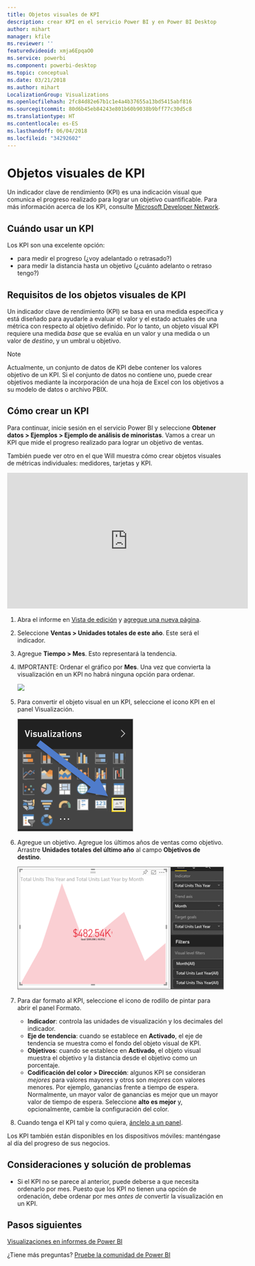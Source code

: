 ```yaml
---
title: Objetos visuales de KPI
description: crear KPI en el servicio Power BI y en Power BI Desktop
author: mihart
manager: kfile
ms.reviewer: ''
featuredvideoid: xmja6EpqaO0
ms.service: powerbi
ms.component: powerbi-desktop
ms.topic: conceptual
ms.date: 03/21/2018
ms.author: mihart
LocalizationGroup: Visualizations
ms.openlocfilehash: 2fc84d82e67b1c1e4a4b37655a13bd5415abf816
ms.sourcegitcommit: 80d6b45eb84243e801b60b9038b9bff77c30d5c8
ms.translationtype: HT
ms.contentlocale: es-ES
ms.lasthandoff: 06/04/2018
ms.locfileid: "34292602"
---
```

# <a name="kpi-visuals"></a>Objetos visuales de KPI
Un indicador clave de rendimiento (KPI) es una indicación visual que comunica el progreso realizado para lograr un objetivo cuantificable. Para más información acerca de los KPI, consulte [Microsoft Developer Network](https://msdn.microsoft.com/library/hh272050).

## <a name="when-to-use-a-kpi"></a>Cuándo usar un KPI
Los KPI son una excelente opción:

* para medir el progreso (¿voy adelantado o retrasado?)
* para medir la distancia hasta un objetivo (¿cuánto adelanto o retraso tengo?)   

## <a name="kpi-visual-requirements"></a>Requisitos de los objetos visuales de KPI
Un indicador clave de rendimiento (KPI) se basa en una medida específica y está diseñado para ayudarle a evaluar el valor y el estado actuales de una métrica con respecto al objetivo definido. Por lo tanto, un objeto visual KPI requiere una medida *base* que se evalúa en un valor y una medida o un valor de *destino*, y un umbral u objetivo.

> [!NOTE]
> Actualmente, un conjunto de datos de KPI debe contener los valores objetivo de un KPI. Si el conjunto de datos no contiene uno, puede crear objetivos mediante la incorporación de una hoja de Excel con los objetivos a su modelo de datos o archivo PBIX.
> 
> 

## <a name="how-to-create-a-kpi"></a>Cómo crear un KPI
Para continuar, inicie sesión en el servicio Power BI y seleccione **Obtener datos > Ejemplos > Ejemplo de análisis de minoristas**. Vamos a crear un KPI que mide el progreso realizado para lograr un objetivo de ventas.

También puede ver otro en el que Will muestra cómo crear objetos visuales de métricas individuales: medidores, tarjetas y KPI.

<iframe width="560" height="315" src="https://www.youtube.com/embed/xmja6EpqaO0?list=PL1N57mwBHtN0JFoKSR0n-tBkUJHeMP2cP" frameborder="0" allowfullscreen></iframe>

1. Abra el informe en [Vista de edición](service-reading-view-and-editing-view.md) y [agregue una nueva página](power-bi-report-add-page.md).    
2. Seleccione **Ventas > Unidades totales de este año**.  Este será el indicador.
3. Agregue **Tiempo > Mes**.  Esto representará la tendencia.
4. IMPORTANTE: Ordenar el gráfico por **Mes**. Una vez que convierta la visualización en un KPI no habrá ninguna opción para ordenar.

    ![](media/power-bi-visualization-kpi/power-bi-sort-by-month.png)
5. Para convertir el objeto visual en un KPI, seleccione el icono KPI en el panel Visualización.
   
    ![](media/power-bi-visualization-kpi/power-bi-kpi-icon.png)
6. Agregue un objetivo. Agregue los últimos años de ventas como objetivo. Arrastre **Unidades totales del último año** al campo **Objetivos de destino**.
   
    ![](media/power-bi-visualization-kpi/power-bi-kpi.png)
7. Para dar formato al KPI, seleccione el icono de rodillo de pintar para abrir el panel Formato.
   
   * **Indicador**: controla las unidades de visualización y los decimales del indicador.
   * **Eje de tendencia**: cuando se establece en **Activado**, el eje de tendencia se muestra como el fondo del objeto visual de KPI.  
   * **Objetivos**: cuando se establece en **Activado**, el objeto visual muestra el objetivo y la distancia desde el objetivo como un porcentaje.
   * **Codificación del color > Dirección**: algunos KPI se consideran *mejores* para valores mayores y otros son *mejores* con valores menores. Por ejemplo, ganancias frente a tiempo de espera. Normalmente, un mayor valor de ganancias es mejor que un mayor valor de tiempo de espera. Seleccione **alto es mejor** y, opcionalmente, cambie la configuración del color.

1. Cuando tenga el KPI tal y como quiera, [ánclelo a un panel](service-dashboard-pin-tile-from-report.md).

Los KPI también están disponibles en los dispositivos móviles: manténgase al día del progreso de sus negocios.

## <a name="considerations-and-troubleshooting"></a>Consideraciones y solución de problemas
* Si el KPI no se parece al anterior, puede deberse a que necesita ordenarlo por mes. Puesto que los KPI no tienen una opción de ordenación, debe ordenar por mes *antes de* convertir la visualización en un KPI.

## <a name="next-steps"></a>Pasos siguientes

[Visualizaciones en informes de Power BI](power-bi-report-visualizations.md)

¿Tiene más preguntas? [Pruebe la comunidad de Power BI](http://community.powerbi.com/)

